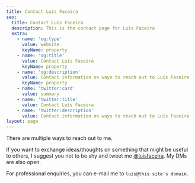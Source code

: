 ```yaml
---
title: Contact Luís Faceira
seo:
  title: Contact Luís Faceira
  description: This is the contact page for Luís Faceira
  extra:
    - name: 'og:type'
      value: website
      keyName: property
    - name: 'og:title'
      value: Contact Luís Faceira
      keyName: property
    - name: 'og:description'
      value: Contact information on ways to reach out to Luís Faceira
      keyName: property
    - name: 'twitter:card'
      value: summary
    - name: 'twitter:title'
      value: Contact Luís Faceira
    - name: 'twitter:description'
      value: Contact information on ways to reach out to Luís Faceira
layout: page
---
```


There are multiple ways to reach out to me.

If you want to exchange ideas/thoughts on something that might be useful to others, I suggest you not to be shy and tweet me [@luisfaceira](https://twitter.com/luisfaceira). My DMs are also open.

For professional enquiries, you can e-mail me to `luis@this site's domain`.

